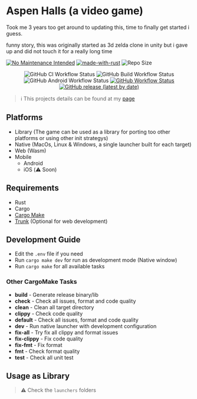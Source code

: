 # Aspen Halls (a video game)
Took me 3 years too get around to updating this, time to finally get started i guess.

funny story, this was originally started as 3d zelda clone in unity but i gave up and did not touch it for a really long time

[![No Maintenance Intended](http://unmaintained.tech/badge.svg)](http://unmaintained.tech/) [![made-with-rust](https://img.shields.io/badge/Made%20with-Rust-1f425f.svg)](https://www.rust-lang.org/) ![Repo Size](https://img.shields.io/github/repo-size/hellzbellz123/AspenHalls?color=2948ff&label=Repo%20Size&style=flat-square)
<p align="center">
    <img alt="GitHub CI Workflow Status" src="https://img.shields.io/github/actions/workflow/status/Hellzbellz123/AspenHalls/ci.yml?label=ci&style=flat-square">
    <img alt="GitHub Build Workflow Status" src="https://img.shields.io/github/actions/workflow/status/Hellzbellz123/AspenHalls/build.yml?label=Build%20Native&style=flat-square">
    <img alt="GitHub Android Workflow Status" src="https://img.shields.io/github/actions/workflow/status/Hellzbellz123/AspenHalls/build-android.yml?label=Build%20Android&style=flat-square">
    <a href="https://hellzbellz123.github.io/AspenHalls/"><img alt="GitHub Workflow Status" src="https://img.shields.io/github/actions/workflow/status/Hellzbellz123/AspenHalls/release-gh-pages.yml?label=Build%20Web&style=flat-square"></a>
    <a href="https://github.com/Hellzbellz123/AspenHalls/releases"><img alt="GitHub release (latest by date)" src="https://img.shields.io/github/v/release/Hellzbellz123/AspenHalls?label=download&style=flat-square"></a>
</p>

> ℹ️ This projects details can be found at my [page](<https://hellzbellz123.github.io/AspenHalls/>)

## Platforms

- Library (The game can be used as a library for porting too other platforms or using other init strategys)
- Native (MacOs, Linux & Windows, a single launcher built for each target)
- Web (Wasm)
- Mobile
  - Android
  - iOS (⚠️ Soon)

## Requirements

- Rust
- Cargo
- [Cargo Make](https://github.com/sagiegurari/cargo-make)
- [Trunk](https://trunkrs.dev) (Optional for web development)

## Development Guide

- Edit the `.env` file if you need
- Run `cargo make dev` for run as development mode (Native window)
- Run `cargo make` for all available tasks

### Other CargoMake Tasks

- **build** - Generate release binary/lib
- **check** - Check all issues, format and code quality
- **clean** - Clean all target directory
- **clippy** - Check code quality
- **default** - Check all issues, format and code quality
- **dev** - Run native launcher with development configuration
- **fix-all** - Try fix all clippy and format issues
- **fix-clippy** - Fix code quality
- **fix-fmt** - Fix format
- **fmt** - Check format quality
- **test** - Check all unit test

## Usage as Library
>
> ⚠️ Check the `launchers` folders
